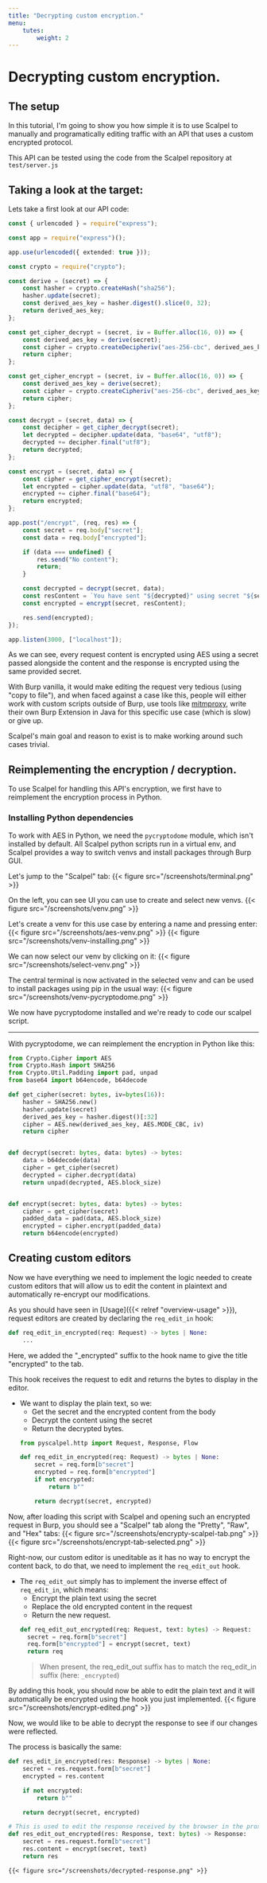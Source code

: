 ```yaml
---
title: "Decrypting custom encryption."
menu:
    tutes:
        weight: 2
---
```


# Decrypting custom encryption.

## The setup

In this tutorial, I'm going to show you how simple it is to use Scalpel to manually and programatically editing traffic with an API that uses a custom encrypted protocol.

This API can be tested using the code from the Scalpel repository at `test/server.js`

## Taking a look at the target:

Lets take a first look at our API code:
```ts
const { urlencoded } = require("express");

const app = require("express")();

app.use(urlencoded({ extended: true }));

const crypto = require("crypto");

const derive = (secret) => {
	const hasher = crypto.createHash("sha256");
	hasher.update(secret);
	const derived_aes_key = hasher.digest().slice(0, 32);
	return derived_aes_key;
};

const get_cipher_decrypt = (secret, iv = Buffer.alloc(16, 0)) => {
	const derived_aes_key = derive(secret);
	const cipher = crypto.createDecipheriv("aes-256-cbc", derived_aes_key, iv);
	return cipher;
};

const get_cipher_encrypt = (secret, iv = Buffer.alloc(16, 0)) => {
	const derived_aes_key = derive(secret);
	const cipher = crypto.createCipheriv("aes-256-cbc", derived_aes_key, iv);
	return cipher;
};

const decrypt = (secret, data) => {
	const decipher = get_cipher_decrypt(secret);
	let decrypted = decipher.update(data, "base64", "utf8");
	decrypted += decipher.final("utf8");
	return decrypted;
};

const encrypt = (secret, data) => {
	const cipher = get_cipher_encrypt(secret);
	let encrypted = cipher.update(data, "utf8", "base64");
	encrypted += cipher.final("base64");
	return encrypted;
};

app.post("/encrypt", (req, res) => {
	const secret = req.body["secret"];
	const data = req.body["encrypted"];

	if (data === undefined) {
		res.send("No content");
		return;
	}

	const decrypted = decrypt(secret, data);
	const resContent = `You have sent "${decrypted}" using secret "${secret}"`;
	const encrypted = encrypt(secret, resContent);

	res.send(encrypted);
});

app.listen(3000, ["localhost"]);
```
As we can see, every request content is encrypted using AES using a secret passed alongside the content and the response is encrypted using the same provided secret.

With Burp vanilla, it would make editing the request very tedious (using "copy to file"), and when faced against a case like this, people will either work with custom scripts outside of Burp, use tools like [mitmproxy](https://docs.mitmproxy.org/stable/), write their own Burp Extension in Java for this specific use case (which is slow) or give up.

Scalpel's main goal and reason to exist is to make working around such cases trivial.

## Reimplementing the encryption / decryption.
To use Scalpel for handling this API's encryption, we first have to reimplement the encryption process in Python.


### Installing Python dependencies

To work with AES in Python, we need the `pycryptodome` module, which isn't installed by default.
All Scalpel python scripts run in a virtual env, and Scalpel provides a way to switch venvs and install packages through Burp GUI.

Let's jump to the "Scalpel" tab:
{{< figure src="/screenshots/terminal.png" >}}

On the left, you can see UI you can use to create and select new venvs.
{{< figure src="/screenshots/venv.png" >}}

Let's create a venv for this use case by entering a name and pressing enter:
{{< figure src="/screenshots/aes-venv.png" >}}
{{< figure src="/screenshots/venv-installing.png" >}}

We can now select our venv by clicking on it:
{{< figure src="/screenshots/select-venv.png" >}}

The central terminal is now activated in the selected venv and can be used to install packages using pip in the usual way:
{{< figure src="/screenshots/venv-pycryptodome.png" >}}

We now have pycryptodome installed and we're ready to code our scalpel script.

---

With pycryptodome, we can reimplement the encryption in Python like this:

```python
from Crypto.Cipher import AES
from Crypto.Hash import SHA256
from Crypto.Util.Padding import pad, unpad
from base64 import b64encode, b64decode

def get_cipher(secret: bytes, iv=bytes(16)):
    hasher = SHA256.new()
    hasher.update(secret)
    derived_aes_key = hasher.digest()[:32]
    cipher = AES.new(derived_aes_key, AES.MODE_CBC, iv)
    return cipher


def decrypt(secret: bytes, data: bytes) -> bytes:
    data = b64decode(data)
    cipher = get_cipher(secret)
    decrypted = cipher.decrypt(data)
    return unpad(decrypted, AES.block_size)


def encrypt(secret: bytes, data: bytes) -> bytes:
    cipher = get_cipher(secret)
    padded_data = pad(data, AES.block_size)
    encrypted = cipher.encrypt(padded_data)
    return b64encode(encrypted)
```

## Creating custom editors
Now we have everything we need to implement the logic needed to create custom editors that will allow us to edit the content in plaintext and automatically re-encrypt our modifications.

As you should have seen in [Usage]({{< relref "overview-usage" >}}), request editors are created by declaring the `req_edit_in` hook:
```python
def req_edit_in_encrypted(req: Request) -> bytes | None:
    ...
```
Here, we added the "_encrypted" suffix to the hook name to give the title "encrypted" to the tab.

This hook receives the request to edit and returns the bytes to display in the editor.
- We want to display the plain text, so we:
  - Get the secret and the encrypted content from the body
  - Decrypt the content using the secret
  - Return the decrypted bytes.
  ```python
  from pyscalpel.http import Request, Response, Flow

  def req_edit_in_encrypted(req: Request) -> bytes | None:
      secret = req.form[b"secret"]
      encrypted = req.form[b"encrypted"]
      if not encrypted:
          return b""

      return decrypt(secret, encrypted)
  ```

Now, after loading this script with Scalpel and opening such an encrypted request in Burp, you should see a "Scalpel" tab along the "Pretty", "Raw", and "Hex" tabs:
  {{< figure src="/screenshots/encrypty-scalpel-tab.png" >}}
  {{< figure src="/screenshots/encrypt-tab-selected.png" >}}

Right-now, our custom editor is uneditable as it has no way to encrypt the content back, to do that, we need to implement the `req_edit_out` hook.

- The `req_edit_out` simply has to implement the inverse effect of `req_edit_in`, which means:
  - Encrypt the plain text using the secret
  - Replace the old encrypted content in the request
  - Return the new request.
  ```python
  def req_edit_out_encrypted(req: Request, text: bytes) -> Request:
    secret = req.form[b"secret"]
    req.form[b"encrypted"] = encrypt(secret, text)
    return req
  ```
  > When present, the req_edit_out suffix has to match the req_edit_in suffix (here: `_encrypted`)

By adding this hook, you should now be able to edit the plain text and it will automatically be encrypted using the hook you just implemented.
  {{< figure src="/screenshots/encrypt-edited.png" >}}

Now, we would like to be able to decrypt the response to see if our changes were reflected.

The process is basically the same:
```python
def res_edit_in_encrypted(res: Response) -> bytes | None:
    secret = res.request.form[b"secret"]
    encrypted = res.content

    if not encrypted:
        return b""

    return decrypt(secret, encrypted)

# This is used to edit the response received by the browser in the proxy, but is useless in Repeater/Logger.
def res_edit_out_encrypted(res: Response, text: bytes) -> Response:
    secret = res.request.form[b"secret"]
    res.content = encrypt(secret, text)
    return res
```
    {{< figure src="/screenshots/decrypted-response.png" >}}

